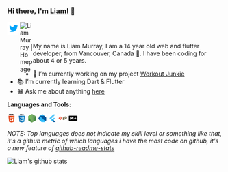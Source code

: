 ### Hi there, I'm [Liam!](https://liam-murray.glitch.me) 👋

<a href="https://twitter.com/liammurray321">
  <img align="left" alt="Liam Murray | Twitter" width="30px" src="https://raw.githubusercontent.com/github/explore/80688e429a7d4ef2fca1e82350fe8e3517d3494d/topics/twitter/twitter.png" />
</a>
<a href="https://liam-murray.glitch.me">
  <img align="left" alt="Liam Murray | Homepage" width="30px" src="https://liam-murray.glitch.me/icons/liammurraylogo.svg" />
</a>

<br />
<br />

My name is Liam Murray, I am a 14 year old web and flutter developer, from Vancouver, Canada :maple_leaf:. I have been coding for about 4 or 5 years.

- :muscle: I’m currently working on my project [Workout Junkie](https://liam-murray.glitch.me/workoutjunkie)
- :books: I’m currently learning Dart & Flutter
- :grin: Ask me about anything [here](https://liam-murray.glitch.me/contact)

**Languages and Tools:**  

<code><img height="20" src="https://raw.githubusercontent.com/github/explore/80688e429a7d4ef2fca1e82350fe8e3517d3494d/topics/html/html.png"></code>
<code><img height="20" src="https://raw.githubusercontent.com/github/explore/80688e429a7d4ef2fca1e82350fe8e3517d3494d/topics/css/css.png"></code>
<code><img height="20" src="https://raw.githubusercontent.com/github/explore/80688e429a7d4ef2fca1e82350fe8e3517d3494d/topics/nodejs/nodejs.png"></code>
<code><img height="20" src="https://raw.githubusercontent.com/github/explore/80688e429a7d4ef2fca1e82350fe8e3517d3494d/topics/dart/dart.png"></code>
<code><img height="20" src="https://raw.githubusercontent.com/github/explore/80688e429a7d4ef2fca1e82350fe8e3517d3494d/topics/flutter/flutter.png"></code>
<code><img height="20" src="https://raw.githubusercontent.com/github/explore/80688e429a7d4ef2fca1e82350fe8e3517d3494d/topics/git/git.png"></code>
<code><img height="20" src="https://raw.githubusercontent.com/github/explore/80688e429a7d4ef2fca1e82350fe8e3517d3494d/topics/markdown/markdown.png"></code>

*NOTE: Top languages does not indicate my skill level or something like that, it's a github metric of which languages i have the most code on github, it's a new feature of [github-readme-stats](https://github.com/anuraghazra/github-readme-stats)*

![Liam's github stats](https://github-readme-stats.vercel.app/api?username=liammurray123&show_icons=true)
